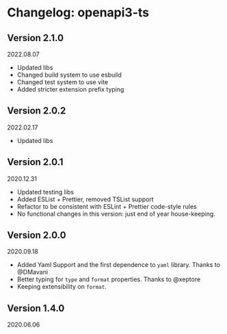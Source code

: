 # Changelog: openapi3-ts

## Version 2.1.0

2022.08.07

-   Updated libs
-   Changed build system to use esbuild
-   Changed test system to use vite
-   Added stricter extension prefix typing

## Version 2.0.2

2022.02.17

-   Updated libs

## Version 2.0.1

2020.12.31

-   Updated testing libs
-   Added ESList + Prettier, removed TSList support
-   Refactor to be consistent with ESLint + Prettier code-style rules
-   No functional changes in this version: just end of year house-keeping.

## Version 2.0.0

2020.09.18

-   Added Yaml Support and the first dependence to `yaml` library. Thanks to @DMavani
-   Better typing for `type` and `format` properties. Thanks to @xeptore
-   Keeping extensibility on `format`.

## Version 1.4.0

2020.06.06
